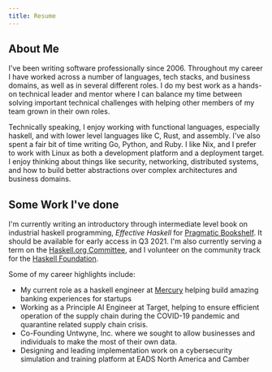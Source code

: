 ```yaml
---
title: Resume
---
```


## About Me

I've been writing software professionally since 2006. Throughout my career I
have worked across a number of languages, tech stacks, and business
domains, as well as in several different roles. I do my best work as a hands-on
technical leader and mentor where I can balance my time between solving
important technical challenges with helping other members of my team grown in
their own roles.

Technically speaking, I enjoy working with functional languages, especially
haskell, and with lower level languages like C, Rust, and assembly. I've also
spent a fair bit of time writing Go, Python, and Ruby. I like Nix, and I prefer
to work with Linux as both a development platform and a deployment target. I
enjoy thinking about things like security, networking, distributed systems, and
how to build better abstractions over complex architectures and business
domains.

## Some Work I've done

I'm currently writing an introductory through intermediate level book on
industrial haskell programming, _Effective Haskell_ for
[Pragmatic Bookshelf](https://pragprog.com/).
It should be available for early access in Q3
2021. I'm also currently serving a term on the
[Haskell.org Committee](https://www.haskell.org/haskell-org-committee/), and I
volunteer on the community track for the
[Haskell Foundation](https://haskell.foundation).

Some of my career highlights include:

- My current role as a haskell engineer at [Mercury](https://mercury.com/)
  helping build amazing banking experiences for startups
- Working as a Principle AI Engineer at Target, helping to ensure efficient
  operation of the supply chain during the COVID-19 pandemic and quarantine
  related supply chain crisis.
- Co-Founding Untwyne, Inc. where we sought to allow businesses and
  individuals to make the most of their own data.
- Designing and leading implementation work on a cybersecurity simulation and
  training platform at EADS North America and Camber
